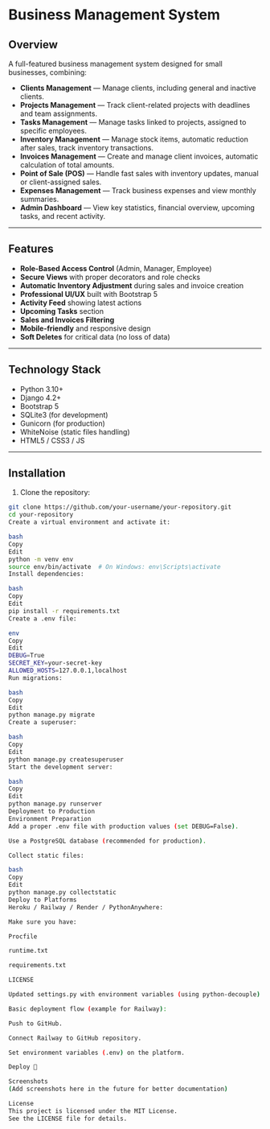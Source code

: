 # Business Management System

## Overview
A full-featured business management system designed for small businesses, combining:

- **Clients Management** — Manage clients, including general and inactive clients.
- **Projects Management** — Track client-related projects with deadlines and team assignments.
- **Tasks Management** — Manage tasks linked to projects, assigned to specific employees.
- **Inventory Management** — Manage stock items, automatic reduction after sales, track inventory transactions.
- **Invoices Management** — Create and manage client invoices, automatic calculation of total amounts.
- **Point of Sale (POS)** — Handle fast sales with inventory updates, manual or client-assigned sales.
- **Expenses Management** — Track business expenses and view monthly summaries.
- **Admin Dashboard** — View key statistics, financial overview, upcoming tasks, and recent activity.

---

## Features
- **Role-Based Access Control** (Admin, Manager, Employee)
- **Secure Views** with proper decorators and role checks
- **Automatic Inventory Adjustment** during sales and invoice creation
- **Professional UI/UX** built with Bootstrap 5
- **Activity Feed** showing latest actions
- **Upcoming Tasks** section
- **Sales and Invoices Filtering**
- **Mobile-friendly** and responsive design
- **Soft Deletes** for critical data (no loss of data)

---

## Technology Stack
- Python 3.10+
- Django 4.2+
- Bootstrap 5
- SQLite3 (for development)
- Gunicorn (for production)
- WhiteNoise (static files handling)
- HTML5 / CSS3 / JS

---

## Installation

1. Clone the repository:

```bash
git clone https://github.com/your-username/your-repository.git
cd your-repository
Create a virtual environment and activate it:

bash
Copy
Edit
python -m venv env
source env/bin/activate  # On Windows: env\Scripts\activate
Install dependencies:

bash
Copy
Edit
pip install -r requirements.txt
Create a .env file:

env
Copy
Edit
DEBUG=True
SECRET_KEY=your-secret-key
ALLOWED_HOSTS=127.0.0.1,localhost
Run migrations:

bash
Copy
Edit
python manage.py migrate
Create a superuser:

bash
Copy
Edit
python manage.py createsuperuser
Start the development server:

bash
Copy
Edit
python manage.py runserver
Deployment to Production
Environment Preparation
Add a proper .env file with production values (set DEBUG=False).

Use a PostgreSQL database (recommended for production).

Collect static files:

bash
Copy
Edit
python manage.py collectstatic
Deploy to Platforms
Heroku / Railway / Render / PythonAnywhere:

Make sure you have:

Procfile

runtime.txt

requirements.txt

LICENSE

Updated settings.py with environment variables (using python-decouple).

Basic deployment flow (example for Railway):

Push to GitHub.

Connect Railway to GitHub repository.

Set environment variables (.env) on the platform.

Deploy 🚀

Screenshots
(Add screenshots here in the future for better documentation)

License
This project is licensed under the MIT License.
See the LICENSE file for details.

